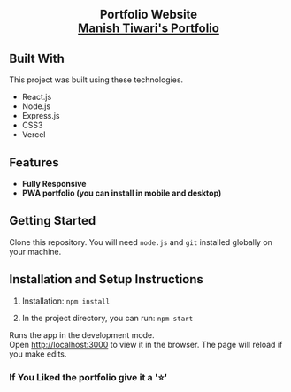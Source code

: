 <h2 align="center">
  Portfolio Website<br/>
  <a href="https://manishtiwari-bay.vercel.app/" target="_blank">Manish Tiwari's Portfolio</a>
</h2>


## Built With

This project was built using these technologies.

- React.js
- Node.js
- Express.js
- CSS3
- Vercel

## Features
- **Fully Responsive**
- **PWA portfolio (you can install in mobile and desktop)**

## Getting Started

Clone this repository. You will need `node.js` and `git` installed globally on your machine.

## Installation and Setup Instructions

1. Installation: `npm install`

2. In the project directory, you can run: `npm start`

Runs the app in the development mode.\
Open [http://localhost:3000](http://localhost:3000) to view it in the browser.
The page will reload if you make edits.


### If You Liked the portfolio give it a '⭐'


